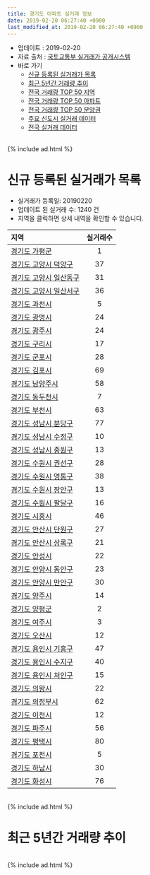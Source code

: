 ```yaml
---
title: 경기도 아파트 실거래 정보
date: 2019-02-20 06:27:40 +0900
last_modified_at: 2019-02-20 06:27:40 +0900
---
```


* 업데이트 : 2019-02-20
* 자료 출처 : [국토교통부 실거래가 공개시스템](http://rt.molit.go.kr)
* 바로 가기
    * [신규 등록된 실거래가 목록](#신규-등록된-실거래가-목록)
    * [최근 5년간 거래량 추이](#최근-5년간-거래량-추이)
    * [전국 거래량 TOP 50 지역](https://inasie.github.io/apt-trade-info/최근-3개월-전국에서-가장-거래가-많이-발생한-지역)
    * [전국 거래량 TOP 50 아파트](https://inasie.github.io/apt-trade-info/최근-3개월-전국에서-가장-거래가-많이-발생한-아파트)
    * [전국 거래량 TOP 50 분양권](https://inasie.github.io/apt-trade-info/최근-3개월-전국에서-가장-거래가-많이-발생한-분양권)
    * [주요 신도시 실거래 데이터](https://inasie.github.io/apt-trade-info/주요-신도시)
    * [전국 실거래 데이터](https://inasie.github.io/apt-trade-info/전국)

<br>
{% include ad.html %}
<br>

# 신규 등록된 실거래가 목록
* 실거래가 등록일: 20190220
* 업데이트 된 실거래 수: 1240 건
* 지역을 클릭하면 상세 내역을 확인할 수 있습니다.


|지역|실거래수|
|:---|:---:|
|[경기도 가평군](https://inasie.github.io/apt-trade-info/경기도-가평군)|1|
|[경기도 고양시 덕양구](https://inasie.github.io/apt-trade-info/경기도-고양시-덕양구)|37|
|[경기도 고양시 일산동구](https://inasie.github.io/apt-trade-info/경기도-고양시-일산동구)|31|
|[경기도 고양시 일산서구](https://inasie.github.io/apt-trade-info/경기도-고양시-일산서구)|36|
|[경기도 과천시](https://inasie.github.io/apt-trade-info/경기도-과천시)|5|
|[경기도 광명시](https://inasie.github.io/apt-trade-info/경기도-광명시)|24|
|[경기도 광주시](https://inasie.github.io/apt-trade-info/경기도-광주시)|24|
|[경기도 구리시](https://inasie.github.io/apt-trade-info/경기도-구리시)|17|
|[경기도 군포시](https://inasie.github.io/apt-trade-info/경기도-군포시)|28|
|[경기도 김포시](https://inasie.github.io/apt-trade-info/경기도-김포시)|69|
|[경기도 남양주시](https://inasie.github.io/apt-trade-info/경기도-남양주시)|58|
|[경기도 동두천시](https://inasie.github.io/apt-trade-info/경기도-동두천시)|7|
|[경기도 부천시](https://inasie.github.io/apt-trade-info/경기도-부천시)|63|
|[경기도 성남시 분당구](https://inasie.github.io/apt-trade-info/경기도-성남시-분당구)|77|
|[경기도 성남시 수정구](https://inasie.github.io/apt-trade-info/경기도-성남시-수정구)|10|
|[경기도 성남시 중원구](https://inasie.github.io/apt-trade-info/경기도-성남시-중원구)|13|
|[경기도 수원시 권선구](https://inasie.github.io/apt-trade-info/경기도-수원시-권선구)|28|
|[경기도 수원시 영통구](https://inasie.github.io/apt-trade-info/경기도-수원시-영통구)|38|
|[경기도 수원시 장안구](https://inasie.github.io/apt-trade-info/경기도-수원시-장안구)|13|
|[경기도 수원시 팔달구](https://inasie.github.io/apt-trade-info/경기도-수원시-팔달구)|16|
|[경기도 시흥시](https://inasie.github.io/apt-trade-info/경기도-시흥시)|46|
|[경기도 안산시 단원구](https://inasie.github.io/apt-trade-info/경기도-안산시-단원구)|27|
|[경기도 안산시 상록구](https://inasie.github.io/apt-trade-info/경기도-안산시-상록구)|21|
|[경기도 안성시](https://inasie.github.io/apt-trade-info/경기도-안성시)|22|
|[경기도 안양시 동안구](https://inasie.github.io/apt-trade-info/경기도-안양시-동안구)|23|
|[경기도 안양시 만안구](https://inasie.github.io/apt-trade-info/경기도-안양시-만안구)|30|
|[경기도 양주시](https://inasie.github.io/apt-trade-info/경기도-양주시)|14|
|[경기도 양평군](https://inasie.github.io/apt-trade-info/경기도-양평군)|2|
|[경기도 여주시](https://inasie.github.io/apt-trade-info/경기도-여주시)|3|
|[경기도 오산시](https://inasie.github.io/apt-trade-info/경기도-오산시)|12|
|[경기도 용인시 기흥구](https://inasie.github.io/apt-trade-info/경기도-용인시-기흥구)|47|
|[경기도 용인시 수지구](https://inasie.github.io/apt-trade-info/경기도-용인시-수지구)|40|
|[경기도 용인시 처인구](https://inasie.github.io/apt-trade-info/경기도-용인시-처인구)|15|
|[경기도 의왕시](https://inasie.github.io/apt-trade-info/경기도-의왕시)|22|
|[경기도 의정부시](https://inasie.github.io/apt-trade-info/경기도-의정부시)|62|
|[경기도 이천시](https://inasie.github.io/apt-trade-info/경기도-이천시)|12|
|[경기도 파주시](https://inasie.github.io/apt-trade-info/경기도-파주시)|56|
|[경기도 평택시](https://inasie.github.io/apt-trade-info/경기도-평택시)|80|
|[경기도 포천시](https://inasie.github.io/apt-trade-info/경기도-포천시)|5|
|[경기도 하남시](https://inasie.github.io/apt-trade-info/경기도-하남시)|30|
|[경기도 화성시](https://inasie.github.io/apt-trade-info/경기도-화성시)|76|


<br>
{% include ad.html %}
<br>

# 최근 5년간 거래량 추이


<div style="width:100%;">
    <canvas id="deal_progress" height="200"></canvas>
</div>

<script>
new Chart(document.getElementById("deal_progress"), {
    type: 'line',
    data: {
        labels: ['201402','201403','201404','201405','201406','201407','201408','201409','201410','201411','201412','201501','201502','201503','201504','201505','201506','201507','201508','201509','201510','201511','201512','201601','201602','201603','201604','201605','201606','201607','201608','201609','201610','201611','201612','201701','201702','201703','201704','201705','201706','201707','201708','201709','201710','201711','201712','201801','201802','201803','201804','201805','201806','201807','201808','201809','201810','201811','201812','201901','201902'],
        datasets: [{
            label: '매매',
            pointRadius: 1,
            data: [16103, 16466, 11683, 10946, 10959, 12492, 17157, 18470, 16952, 12541, 11853, 16910, 15783, 24847, 19996, 17347, 17393, 17128, 14561, 15344, 17599, 11959, 8911, 9234, 9108, 14083, 14537, 14880, 17582, 17588, 17285, 17428, 20187, 11403, 8826, 7102, 10259, 13420, 12539, 16503, 18290, 17833, 12342, 13005, 10554, 10825, 10107, 17684, 16458, 19965, 12821, 13221, 13397, 13937, 24322, 23415, 16537, 10095, 9311, 7640, 2040],
            borderColor: "rgba(255, 201, 14, 1)",
            backgroundColor: "rgba(255, 201, 14, 0.5)",
            fill: false,
            lineTension: 0
        },{
            label: '전월세',
            pointRadius: 1,
            data: [19377, 18360, 15656, 14727, 14461, 15416, 15762, 15921, 17180, 14562, 15316, 17942, 15794, 19123, 15773, 14279, 14437, 14753, 14774, 13081, 16203, 13743, 15626, 15997, 16121, 16954, 15246, 14149, 15114, 15814, 16041, 15922, 17825, 14572, 15669, 14380, 17597, 16888, 13970, 13737, 15003, 15065, 15000, 15298, 12684, 14237, 14869, 16967, 15966, 18613, 14671, 14162, 14581, 14539, 15310, 15738, 16565, 13395, 13549, 12087, 3714],
            borderColor: "rgba(0, 141, 185, 1)",
            backgroundColor: "rgba(0, 141, 185, 0.5)",
            fill: false,
            lineTension: 0
        }
        ]
    },
    options: {
        responsive: true,
        title: {
            display: false
        },
        tooltips: {
            mode: 'index',
            intersect: false
        },
        hover: {
            mode: 'nearest',
            intersect: true
        },
        scales: {
            xAxes: [{
                display: true,
                scaleLabel: {
                    display: true,
                    labelString: '년/월'
                }
            }],
            yAxes: [{
                display: true,
                ticks: {
                    suggestedMin: 0,
                },
                scaleLabel: {
                    display: true,
                    labelString: '실거래 수'
                }
            }]
        }
    }
});

</script>


<br>
{% include ad.html %}
<br>


